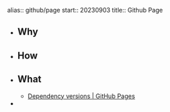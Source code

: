 alias:: github/page
start:: 20230903
title:: Github Page

- ## Why
- ## How
- ## What
  - [Dependency versions | GitHub Pages](https://pages.github.com/versions/)
-